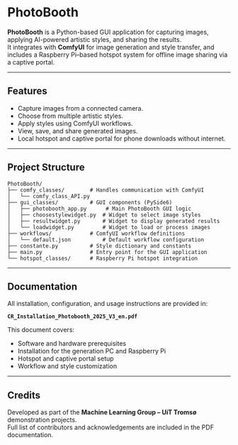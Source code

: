 # PhotoBooth

**PhotoBooth** is a Python-based GUI application for capturing images, applying AI-powered artistic styles, and sharing the results.  
It integrates with **ComfyUI** for image generation and style transfer, and includes a Raspberry Pi–based hotspot system for offline image sharing via a captive portal.

---

## Features

- Capture images from a connected camera.
- Choose from multiple artistic styles.
- Apply styles using ComfyUI workflows.
- View, save, and share generated images.
- Local hotspot and captive portal for phone downloads without internet.

---

## Project Structure

```
PhotoBooth/
├── comfy_classes/        # Handles communication with ComfyUI
│   └── comfy_class_API.py
├── gui_classes/          # GUI components (PySide6)
│   ├── photobooth_app.py      # Main PhotoBooth GUI logic
│   ├── choosestylewidget.py  # Widget to select image styles
│   ├── resultwidget.py       # Widget to display generated results
│   └── loadwidget.py         # Widget to load or process images
├── workflows/            # ComfyUI workflow definitions
│   └── default.json          # Default workflow configuration
├── constante.py          # Style dictionary and constants
├── main.py               # Entry point for the GUI application
└── hotspot_classes/      # Raspberry Pi hotspot integration
```
---

## Documentation

All installation, configuration, and usage instructions are provided in:  

**`CR_Installation_Photobooth_2025_V3_en.pdf`**  

This document covers:  
- Software and hardware prerequisites  
- Installation for the generation PC and Raspberry Pi  
- Hotspot and captive portal setup  
- Workflow and style customization  

---

## Credits

Developed as part of the **Machine Learning Group – UiT Tromsø** demonstration projects.  
Full list of contributors and acknowledgements are included in the PDF documentation.

